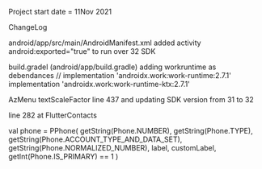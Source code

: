 Project start date = 11Nov 2021

ChangeLog

android/app/src/main/AndroidManifest.xml added activity android:exported="true" to run over 32 SDK

build.gradel (android/app/build.gradle) adding workruntime as debendances
//    implementation 'androidx.work:work-runtime:2.7.1'
    implementation 'androidx.work:work-runtime-ktx:2.7.1'


AzMenu textScaleFactor line 437
    and updating SDK version from 31 to 32

line 282 at FlutterContacts

val phone = PPhone(
getString(Phone.NUMBER),
getString(Phone.TYPE),
getString(Phone.ACCOUNT_TYPE_AND_DATA_SET),
getString(Phone.NORMALIZED_NUMBER),
label,
customLabel,
getInt(Phone.IS_PRIMARY) == 1
)

